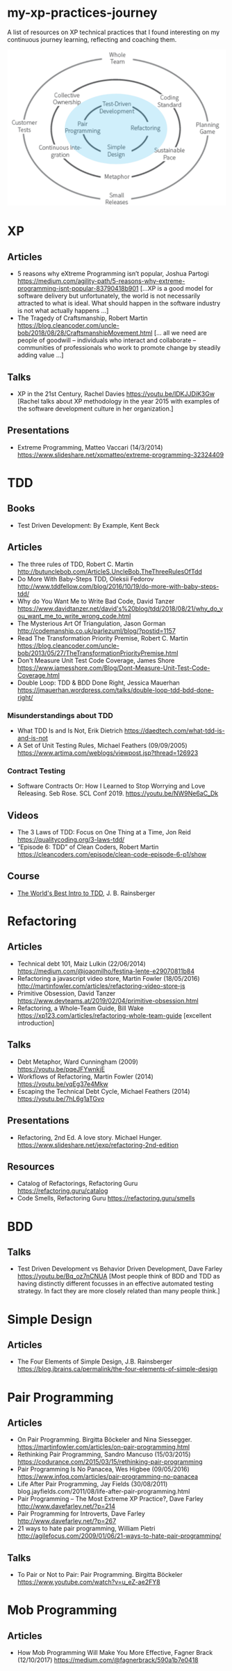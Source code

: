 # my-xp-practices-journey
A list of resources on XP technical practices that I found interesting on my continuous journey learning, reflecting and coaching them.

![XP core technical practices](images/xp_core_technical_practices.png)

# XP

## Articles
- 5 reasons why eXtreme Programming isn’t popular, Joshua Partogi https://medium.com/agility-path/5-reasons-why-extreme-programming-isnt-popular-83790418b901 [...XP is a good model for software delivery but unfortunately, the world is not necessarily attracted to what is ideal. What should happen in the software industry is not what actually happens ...]
- The Tragedy of Craftsmanship, Robert Martin
https://blog.cleancoder.com/uncle-bob/2018/08/28/CraftsmanshipMovement.html [... all we need are people of goodwill – individuals who interact and collaborate – communities of professionals who work to promote change by steadily adding value ...]

## Talks
- XP in the 21st Century, Rachel Davies https://youtu.be/IDKJJDiK3Gw [Rachel talks about XP methodology in the year 2015 with examples of the software development culture in her organization.]

## Presentations
- Extreme Programming, Matteo Vaccari (14/3/2014) https://www.slideshare.net/xpmatteo/extreme-programming-32324409


# TDD

## Books
- Test Driven Development: By Example, Kent Beck

## Articles
- The three rules of TDD, Robert C. Martin http://butunclebob.com/ArticleS.UncleBob.TheThreeRulesOfTdd
- Do More With Baby-Steps TDD, Oleksii Fedorov http://www.tddfellow.com/blog/2016/10/19/do-more-with-baby-steps-tdd/
- Why do You Want Me to Write Bad Code, David Tanzer https://www.davidtanzer.net/david's%20blog/tdd/2018/08/21/why_do_you_want_me_to_write_wrong_code.html
- The Mysterious Art Of Triangulation, Jason Gorman http://codemanship.co.uk/parlezuml/blog/?postid=1157
- Read The Transformation Priority Premise, Robert C. Martin https://blog.cleancoder.com/uncle-bob/2013/05/27/TheTransformationPriorityPremise.html
- Don't Measure Unit Test Code Coverage, James Shore https://www.jamesshore.com/Blog/Dont-Measure-Unit-Test-Code-Coverage.html
- Double Loop: TDD & BDD Done Right, Jessica Mauerhan https://jmauerhan.wordpress.com/talks/double-loop-tdd-bdd-done-right/

### Misunderstandings about TDD
- What TDD Is and Is Not, Erik Dietrich https://daedtech.com/what-tdd-is-and-is-not
- A Set of Unit Testing Rules, Michael Feathers (09/09/2005) https://www.artima.com/weblogs/viewpost.jsp?thread=126923

### Contract Testing
- Software Contracts Or: How I Learned to Stop Worrying and Love Releasing. Seb Rose. SCL Conf 2019. https://youtu.be/NW9Ne6aC_Dk

## Videos
- The 3 Laws of TDD: Focus on One Thing at a Time, Jon Reid https://qualitycoding.org/3-laws-tdd/
- “Episode 6: TDD” of Clean Coders, Robert Martin https://cleancoders.com/episode/clean-code-episode-6-p1/show

## Course
- [The World's Best Intro to TDD](https://www.jbrains.ca/training/the-worlds-best-introduction-to-test-driven-development), J. B. Rainsberger

# Refactoring

## Articles
- Technical debt 101, Maiz Lulkin (22/06/2014) https://medium.com/@joaomilho/festina-lente-e29070811b84
- Refactoring a javascript video store, Martin Fowler (18/05/2016) http://martinfowler.com/articles/refactoring-video-store-js
- Primitive Obsession, David Tanzer https://www.devteams.at/2019/02/04/primitive-obsession.html
- Refactoring, a Whole-Team Guide, Bill Wake https://xp123.com/articles/refactoring-whole-team-guide [excellent introduction]

## Talks
- Debt Metaphor, Ward Cunningham (2009) https://youtu.be/pqeJFYwnkjE
- Workflows of Refactoring, Martin Fowler (2014) https://youtu.be/vqEg37e4Mkw
- Escaping the Technical Debt Cycle, Michael Feathers (2014) https://youtu.be/7hL6g1aTGvo

## Presentations
- Refactoring, 2nd Ed. A love story. Michael Hunger. https://www.slideshare.net/jexp/refactoring-2nd-edition

## Resources
- Catalog of Refactorings, Refactoring Guru https://refactoring.guru/catalog
- Code Smells, Refactoring Guru https://refactoring.guru/smells

# BDD
## Talks
- Test Driven Development vs Behavior Driven Development, Dave Farley https://youtu.be/Bq_oz7nCNUA [Most people think of BDD and TDD as having distinctly different focusses in an effective automated testing strategy. In fact they are more closely related than many people think.]

# Simple Design

## Articles
- The Four Elements of Simple Design, J.B. Rainsberger https://blog.jbrains.ca/permalink/the-four-elements-of-simple-design


# Pair Programming

## Articles
- On Pair Programming. Birgitta Böckeler and Nina Siessegger. https://martinfowler.com/articles/on-pair-programming.html
- Rethinking Pair Programming, Sandro Mancuso (15/03/2015) https://codurance.com/2015/03/15/rethinking-pair-programming
- Pair Programming Is No Panacea, Wes Higbee (09/05/2016) https://www.infoq.com/articles/pair-programming-no-panacea
- Life After Pair Programming, Jay Fields (30/08/2011)  blog.jayfields.com/2011/08/life-after-pair-programming.html
- Pair Programming – The Most Extreme XP Practice?, Dave Farley http://www.davefarley.net/?p=214
- Pair Programming for Introverts, Dave Farley http://www.davefarley.net/?p=267
- 21 ways to hate pair programming, William Pietri http://agilefocus.com/2009/01/06/21-ways-to-hate-pair-programming/

## Talks
- To Pair or Not to Pair: Pair Programming. Birgitta Böckeler https://www.youtube.com/watch?v=u_eZ-ae2FY8

# Mob Programming

## Articles
- How Mob Programming Will Make You More Effective, Fagner Brack (12/10/2017) https://medium.com/@fagnerbrack/590a1b7e0418
